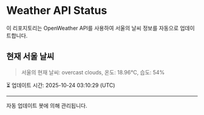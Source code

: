 
# Weather API Status

이 리포지토리는 OpenWeather API를 사용하여 서울의 날씨 정보를 자동으로 업데이트합니다.

## 현재 서울 날씨
> 서울의 현재 날씨: overcast clouds, 온도: 18.96°C, 습도: 54%

⏳ 업데이트 시간: 2025-10-24 03:10:29 (UTC)

---
자동 업데이트 봇에 의해 관리됩니다.
